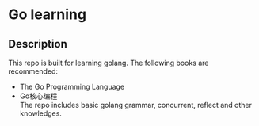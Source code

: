 # Go learning
## Description
This repo is built for learning golang. The following books are recommended:  
- The Go Programming Language
- Go核心编程  
The repo includes basic golang grammar, concurrent, reflect and other knowledges.